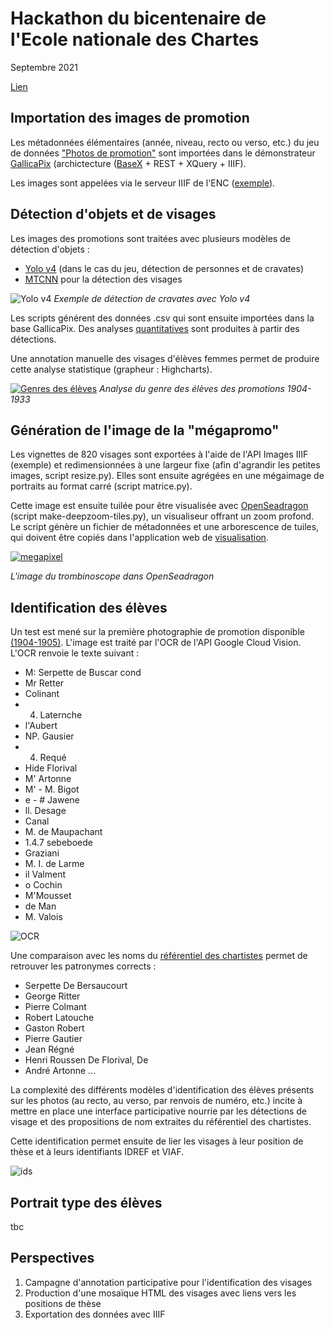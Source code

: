 # Hackathon du bicentenaire de l'Ecole nationale des Chartes <br/>
Septembre 2021

[Lien](http://www.chartes.psl.eu/fr/actualite/hackathon-du-bicentenaire)


## Importation des images de promotion
Les métadonnées élémentaires (année, niveau, recto ou verso, etc.) du jeu de données ["Photos de promotion"](https://github.com/ademec/hackathon) sont importées dans le démonstrateur [GallicaPix](https://github.com/altomator/Image_Retrieval) (archictecture ([BaseX](https://basex.org/) + REST + XQuery + IIIF). 

Les images sont appelées via le serveur IIIF de l'ENC ([exemple](https://iiif.chartes.psl.eu/images/encprom/encprom_1904-1905_2_1/encprom_1904-1905_2_1_1.jpg/full/full/0/default.jpg)). 

## Détection d'objets et de visages
Les images des promotions sont traitées avec plusieurs modèles de détection d'objets :
- [Yolo v4](https://github.com/kiyoshiiriemon/yolov4_darknet) (dans le cas du jeu, détection de personnes et de cravates)
- [MTCNN](https://github.com/jbrownlee/mtcnn) pour la détection des visages

![Yolo v4](https://github.com/ademec/Valda/blob/images/images/visuels/cravates.jpg)
*Exemple de détection de cravates avec Yolo v4*

Les scripts générent des données .csv qui sont ensuite importées dans la base GallicaPix. Des analyses [quantitatives](https://altomator.github.io/Introduction_to_Deep_Learning-2-Face_Detection/ENC/Graphes/illustrations-cravate.htm) sont produites à partir des détections. 

Une annotation manuelle des visages d'élèves femmes permet de produire cette analyse statistique (grapheur : Highcharts).

[![Genres des élèves](https://github.com/ademec/Valda/blob/images/images/visuels/genres.jpg)](https://altomator.github.io/Introduction_to_Deep_Learning-2-Face_Detection/ENC/Graphes/illustrations-genrees_an.htm)
*Analyse du genre des élèves des promotions 1904-1933*


## Génération de l'image de la "mégapromo"
Les vignettes de 820 visages sont exportées à l'aide de l'API Images IIIF (exemple) et redimensionnées à une largeur fixe (afin d'agrandir les petites images, script resize.py). Elles sont ensuite agrégées en une mégaimage de portraits au format carré (script matrice.py). 

Cette image est ensuite tuilée pour être visualisée avec [OpenSeadragon](https://openseadragon.github.io/docs/) (script make-deepzoom-tiles.py), un visualiseur offrant un zoom profond. Le script génère un fichier de métadonnées et une arborescence de tuiles, qui doivent être copiés dans l'application web de [visualisation](http://www.euklides.fr/blog/altomator/Megapixel/Visages-ENC.html).

[![megapixel](https://github.com/ademec/Valda/blob/images/images/visuels/mosaique.jpg)](http://www.euklides.fr/blog/altomator/Megapixel/Visages-ENC.html)

*L'image du trombinoscope dans OpenSeadragon*


## Identification des élèves
Un test est mené sur la première photographie de promotion disponible [(1904-1905)](promotion). L'image est traité par l'OCR de l'API Google Cloud Vision. L'OCR renvoie le texte suivant :
- M: Serpette de Buscar cond 
- Mr Retter 
- Colinant 
- 4. Laternche 
- l'Aubert 
- NP. Gausier 
- 4. Requé 
- Hide Florival 
- M' Artonne
- M' - M. Bigot 
- e - # Jawene 
- ll. Desage 
- Canal 
- M. de Maupachant 
- 1.4.7 sebeboede 
- Graziani 
- M. I. de Larme 
- il Valment 
- o Cochin 
- M'Mousset 
- de Man 
- M. Valois

![OCR](https://github.com/ademec/Valda/blob/images/images/visuels/google.jpg)


Une comparaison avec les noms du [référentiel des chartistes](https://github.com/ademec/hackathon)  permet de retrouver les patronymes corrects :
- Serpette De Bersaucourt 
- George Ritter 
- Pierre Colmant 
- Robert Latouche 
- Gaston Robert 
- Pierre Gautier 
- Jean Régné 
- Henri Roussen De Florival, De 
- André Artonne ...


La complexité des différents modèles d'identification des élèves présents sur les photos (au recto, au verso, par renvois de numéro, etc.) incite à mettre en place une interface participative nourrie par les détections de visage et des propositions de nom extraites du référentiel des chartistes.

Cette identification permet ensuite de lier les visages à leur position de thèse et à leurs identifiants IDREF et VIAF.

![ids](https://github.com/ademec/Valda/blob/images/images/visuels/identification.jpg)

## Portrait type des élèves

tbc

## Perspectives
1. Campagne d'annotation participative pour l'identification des visages
2. Production d'une mosaïque HTML des visages avec liens vers les positions de thèse
3. Exportation des données avec IIIF
